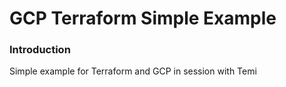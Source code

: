 GCP Terraform Simple Example
============================

### Introduction

Simple example for Terraform and GCP in session with Temi
